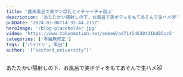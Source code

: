 ```yaml
---
title: '露天風呂で美マン巨乳とイチャイチャ遊ぶ'
description: 'あたたかい陽射しの下、お風呂で美ボディをもてあそんで生ハメ😻'
pubDate: '2024-03-06T14:35:44.275Z'
heroImage: '/blog-placeholder.jpg'
video: 'https://www.tokyomotion.net/embed/ad7145d630421bd85cc5'
categories: ['本編無修正']
tags: ['パイパン','風呂']
author: '["sexford_university"]'
---
```


あたたかい陽射しの下、お風呂で美ボディをもてあそんで生ハメ😻




